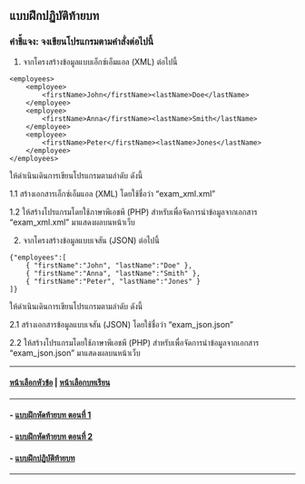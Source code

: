 ## แบบฝึกปฏิบัติท้ายบท

### คำชี้แจง: จงเขียนโปรแกรมตามคำสั่งต่อไปนี้

1.	จากโครงสร้างข้อมูลแบบเอ็กซ์เอ็มแอล (XML) ต่อไปนี้ 

```
<employees>
    <employee>
        <firstName>John</firstName><lastName>Doe</lastName>
    </employee>
    <employee>
        <firstName>Anna</firstName><lastName>Smith</lastName>
    </employee>
    <employee>
        <firstName>Peter</firstName><lastName>Jones</lastName>
    </employee>
</employees>
```

ให้ดำเนินเดินการเขียนโปรแกรมตามลำดับ ดังนี้

1.1	สร้างเอกสารเอ็กซ์เอ็มแอล (XML) โดยใช้ชื่อว่า “exam_xml.xml”

1.2	ให้สร้างโปรแกรมโดยใช้ภาษาพีเอชพี (PHP) สำหรับเพื่อจัดการนำข้อมูลจากเอกสาร “exam_xml.xml” มาแสดงผลบนหน้าเว็บ

2.	จากโครงสร้างข้อมูลแบบเจสัน (JSON) ต่อไปนี้

```
{"employees":[
    { "firstName":"John", "lastName":"Doe" },
    { "firstName":"Anna", "lastName":"Smith" },
    { "firstName":"Peter", "lastName":"Jones" }
]}
```

ให้ดำเนินเดินการเขียนโปรแกรมตามลำดับ ดังนี้

2.1	สร้างเอกสารข้อมูลแบบเจสัน (JSON) โดยใช้ชื่อว่า “exam_json.json”

2.2	ให้สร้างโปรแกรมโดยใช้ภาษาพีเอชพี (PHP) สำหรับเพื่อจัดการนำข้อมูลจากเอกสาร “exam_json.json” มาแสดงผลบนหน้าเว็บ

---
#### [หน้าเลือกหัวข้อ](README.md) | [หน้าเลือกบทเรียน](../README.md)
---
#### - [แบบฝึกหัดท้ายบท ตอนที่ 1](0830.md)
#### - [แบบฝึกหัดท้ายบท ตอนที่ 2](0850.md)
#### - [แบบฝึกปฏิบัติท้ายบท](0870.md)
---
